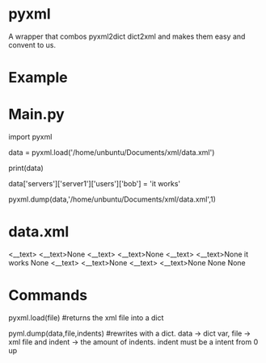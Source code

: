 # pyxml
A wrapper that combos pyxml2dict dict2xml and makes them easy and convent  to us.
# Example 

# Main.py

import pyxml

data = pyxml.load('/home/unbuntu/Documents/xml/data.xml')

print(data)

data['servers']['server1']['users']['bob'] = 'it works'

pyxml.dump(data,'/home/unbuntu/Documents/xml/data.xml',1)


# data.xml

<servers>
 <__text></__text>
 <__text>None</__text>
 <server1>
  <__text></__text>
  <__text>None</__text>
  <users>
   <__text></__text>
   <__text>None</__text>
   <bob>it works</bob>
   <carry>None</carry>
  </users>
 </server1>
 <server2>
  <__text></__text>
  <__text>None</__text>
  <users>
   <__text></__text>
   <__text>None</__text>
   <barry>None</barry>
   <jerry>None</jerry>
  </users>
 </server2>
</servers>


# Commands
pyxml.load(file) #returns the xml file into a dict

pyml.dump(data,file,indents) #rewrites with a dict. data -> dict var, file -> xml file and indent -> the amount of indents. indent must be a intent from 0 up
